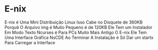 # E-nix
E-nix é Uma Mini Distribuição Linux Isso Cabe no Disquete de 360KB Porquê O Arquivo img é Muito Pequeno é de 120KB Ele Tem um Instalador Em Modo Texto Ncurses é Para PCs Muito Mais Antigo
O E-nix Ele Tem Uma Interface Gráfica NsCDE Ao Terminar A Instalação é Só Dar um startx Para Carregar a Interface
